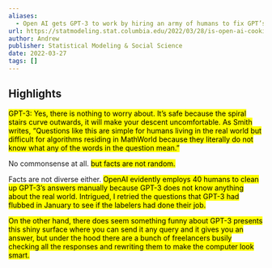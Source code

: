 ```yaml
---
aliases:
  - Open AI gets GPT-3 to work by hiring an army of humans to fix GPT’s bad answers. Interesting questions involving the mix of humans and computer algorithms in Open AI’s GPT-3 program | Statistical Modeling, Causal Inference, and Social Science
url: https://statmodeling.stat.columbia.edu/2022/03/28/is-open-ai-cooking-the-books-on-gpt-3/
author: Andrew
publisher: Statistical Modeling & Social Science
date: 2022-03-27
tags: []
---
```


## Highlights
<mark>GPT-3: Yes, there is nothing to worry about. It’s safe because the spiral stairs curve outwards, it will make your descent uncomfortable. As Smith writes, “Questions like this are simple for humans living in the real world but difficult for algorithms residing in MathWorld because they literally do not know what any of the words in the question mean.”</mark>

No commonsense at all.
<mark>but facts are not random.</mark>

Facts are not diverse either.
<mark>OpenAI evidently employs 40 humans to clean up GPT-3’s answers manually because GPT-3 does not know anything about the real world. Intrigued, I retried the questions that GPT-3 had flubbed in January to see if the labelers had done their job.</mark>

<mark>On the other hand, there does seem something funny about GPT-3 presents this shiny surface where you can send it any query and it gives you an answer, but under the hood there are a bunch of freelancers busily checking all the responses and rewriting them to make the computer look smart.</mark>

